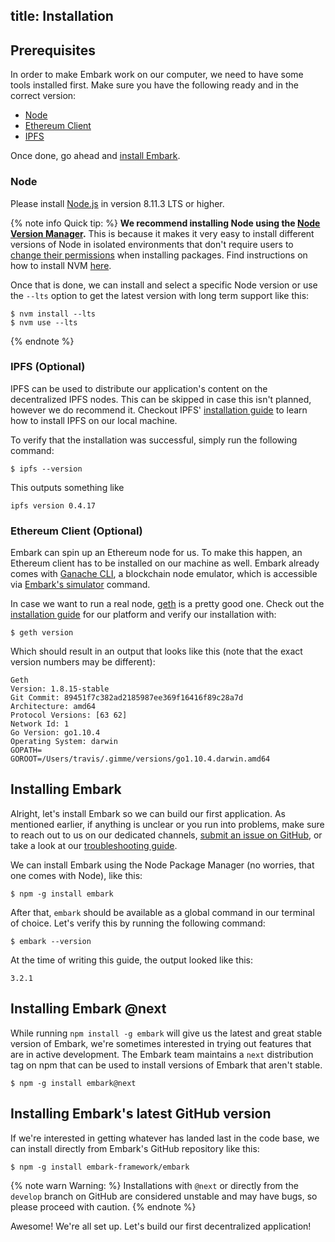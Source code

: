 title: Installation
---

## Prerequisites

In order to make Embark work on our computer, we need to have some tools installed first. Make sure you have the following ready and in the correct version:

- [Node](#Node)
- [Ethereum Client](#Ethereum-Client-Optional)
- [IPFS](#IPFS-Optional)

Once done, go ahead and [install Embark](#Installing-Embark).

### Node

Please install [Node.js](http://nodejs.org/) in version 8.11.3 LTS or higher.

{% note info Quick tip: %}
**We recommend installing Node using the [Node Version Manager](https://github.com/creationix/nvm/blob/master/README.md).**  This is because it makes it very easy to install different versions of Node in isolated environments that don't require users to [change their permissions](https://docs.npmjs.com/getting-started/fixing-npm-permissions) when installing packages. Find instructions on how to install NVM [here](https://github.com/creationix/nvm/blob/master/README.md#install-script).

Once that is done, we can install and select a specific Node version or use the `--lts` option to get the latest version with long term support like this:

<pre><code class="shell">$ nvm install --lts
$ nvm use --lts
</code></pre>

{% endnote %}

### IPFS (Optional)

IPFS can be used to distribute our application's content on the decentralized IPFS nodes. This can be skipped in case this isn't planned, however we do recommend it. Checkout IPFS' [installation guide](https://docs.ipfs.io/introduction/install/) to learn how to install IPFS on our local machine.

To verify that the installation was successful, simply run the following command:

<pre><code class="shell">$ ipfs --version</code></pre>

This outputs something like

<pre><code class="shell">ipfs version 0.4.17</code></pre>

### Ethereum Client (Optional)

Embark can spin up an Ethereum node for us. To make this happen, an Ethereum client has to be installed on our machine as well. Embark already comes with [Ganache CLI](https://truffleframework.com/ganache), a blockchain node emulator, which is accessible via [Embark's simulator](embark_commands.html#simulator) command.

In case we want to run a real node, [geth](https://geth.ethereum.org/) is a pretty good one. Check out the [installation guide](https://ethereum.github.io/go-ethereum/install/) for our platform and verify our installation with:

<pre><code class="shell">$ geth version</code></pre>

Which should result in an output that looks like this (note that the exact version numbers may be different):
<pre><code class="shell">Geth
Version: 1.8.15-stable
Git Commit: 89451f7c382ad2185987ee369f16416f89c28a7d
Architecture: amd64
Protocol Versions: [63 62]
Network Id: 1
Go Version: go1.10.4
Operating System: darwin
GOPATH=
GOROOT=/Users/travis/.gimme/versions/go1.10.4.darwin.amd64
</code></pre>

## Installing Embark

Alright, let's install Embark so we can build our first application. As mentioned earlier, if anything is unclear or you run into problems, make sure to reach out to us on our dedicated channels, [submit an issue on  GitHub](https://github.com/embark-framework/embark/issues), or take a look at our [troubleshooting guide](troubleshooting.html).

We can install Embark using the Node Package Manager (no worries, that one comes with Node), like this:

<pre><code class="shell">$ npm -g install embark</code></pre>

After that, `embark` should be available as a global command in our terminal of choice. Let's verify this by running the following command:

<pre><code class="shell">$ embark --version</code></pre>

At the time of writing this guide, the output looked like this:

<pre><code class="shell">3.2.1</code></pre>

## Installing Embark @next

While running `npm install -g embark` will give us the latest and great stable version of Embark, we're sometimes interested in trying out features that are in active development. The Embark team maintains a `next` distribution tag on npm that can be used to install versions of Embark that aren't stable.

<pre><code class="shell">$ npm -g install embark@next</code></pre>

## Installing Embark's latest GitHub version

If we're interested in getting whatever has landed last in the code base, we can install directly from Embark's GitHub repository like this:

<pre><code class="shell">$ npm -g install embark-framework/embark</code></pre>

{% note warn Warning: %}
Installations with `@next` or directly from the `develop` branch on GitHub are considered unstable and may have bugs, so please proceed with caution.
{% endnote %}

Awesome! We're all set up. Let's build our first decentralized application!

